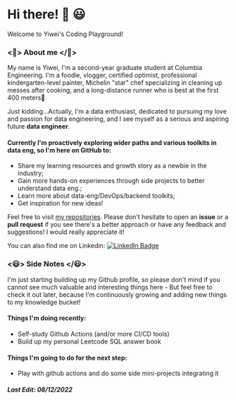 # Hi there! 👋 😃

Welcome to Yiwei's Coding Playground! 

### <🙈> About me </🙈>

My name is Yiwei, I'm a second-year graduate student at Columbia Engineering. I'm a foodie, vlogger, certified optimist, professional kindergarten-level painter, Michelin "star" chef specializing in cleaning up messes after cooking, and a long-distance runner who is best at the first 400 meters💪

Just kidding...Actually, I'm a data enthusiast, dedicated to pursuing my love and passion for data engineering, and I see myself as a serious and aspiring future **data engineer**. 

#### Currently I'm proactively exploring wider paths and various toolkits in data eng, so I'm here on GitHub to:
- Share my learning resources and growth story as a newbie in the industry;
- Gain more hands-on experiences through side projects to better understand data eng.;
- Learn more about data-eng/DevOps/backend toolkits;
- Get inspiration for new ideas!

Feel free to visit [my repositories](https://github.com/hywvivi98?tab=repositories). Please don't hesitate to open an **issue** or a **pull request** if you see there's a better approach or have any feedback and suggestions! I would really appreciate it!

You can also find me on Linkedin: 
[![LinkedIn Badge](https://img.shields.io/badge/LinkedIn-Profile-informational?style=flat&logo=linkedin&logoColor=white&color=0D76A8)](https://www.linkedin.com/in/yiwei-hou/)

### <😃> Side Notes </😃>
I'm just starting building up my Github profile, so please don't mind if you cannot see much valuable and interesting things here - But feel free to check it out later, because I'm continuously growing and adding new things to my knowledge bucket!

#### Things I'm doing recently:
- Self-study Github Actions (and/or more CI/CD tools)
- Build up my personal Leetcode SQL answer book

#### Things I'm going to do for the next step:
- Play with github actions and do some side mini-projects integrating it

#### *Last Edit: 08/12/2022*
